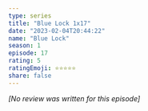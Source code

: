 ```yaml
---
type: series
title: "Blue Lock 1x17"
date: "2023-02-04T20:44:22"
name: "Blue Lock"
season: 1
episode: 17
rating: 5
ratingEmoji: ⭐️⭐️⭐️⭐️⭐️
share: false
---
```


_[No review was written for this episode]_
